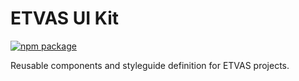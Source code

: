 # ETVAS UI Kit

[![npm package][npm-badge]][npm]

Reusable components and styleguide definition for ETVAS projects.

[npm-badge]: https://img.shields.io/npm/v/@etvas/etvaskit.png?style=flat-square
[npm]: https://www.npmjs.com/package/@etvas/etvaskit
